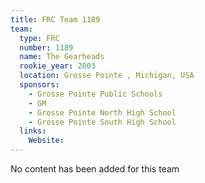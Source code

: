 ```yaml
---
title: FRC Team 1189
team:
  type: FRC
  number: 1189
  name: The Gearheads
  rookie_year: 2003
  location: Grosse Pointe , Michigan, USA
  sponsors:
    - Grosse Pointe Public Schools
    - GM
    - Grosse Pointe North High School
    - Grosse Pointe South High School
  links:
    Website: 
---
```

No content has been added for this team